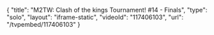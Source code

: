 {
    "title": "M2TW: Clash of the kings Tournament! #14 - Finals",
    "type": "solo",
    "layout": "iframe-static",
    "videoId": "117406103",
    "url": "\/tvpembed\/117406103"
}
